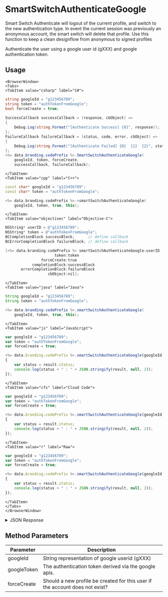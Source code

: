 # SmartSwitchAuthenticateGoogle

Smart Switch Authenticate will logout of the current profile, and switch to the new authentication type.
In event the current session was previously an anonymous account, the smart switch will delete that profile.
Use this function to keep a clean designflow from anonymous to signed profiles

Authenticate the user using a google user id (gXXX) and google authentication token.

## Usage

```mdx-code-block
<BrowserWindow>
<Tabs>
<TabItem value="csharp" label="C#">
```

```csharp
string googleId = "g123456789";
string token = "authTokenFromGoogle";
bool forceCreate = true;
    
SuccessCallback successCallback = (response, cbObject) =>
{
    Debug.Log(string.Format("[Authenticate Success] {0}", response));
};
FailureCallback failureCallback = (status, code, error, cbObject) =>
{
    Debug.Log(string.Format("[Authenticate Failed] {0}  {1}  {2}", status, code, error));
};
<%= data.branding.codePrefix %>.SmartSwitchAuthenticateGoogle(
    googleId, token, forceCreate,
    successCallback, failureCallback);
```

```mdx-code-block
</TabItem>
<TabItem value="cpp" label="C++">
```

```cpp
const char* googleId = "g123456789";
const char* token = "authTokenFromGoogle";

<%= data.branding.codePrefix %>->smartSwitchAuthenticateGoogle(
    googleId, token, true, this);
```

```mdx-code-block
</TabItem>
<TabItem value="objectivec" label="Objective-C">
```

```objectivec
NSString* userID = @"g123456789";
NSString* token = @"authTokenFromGoogle";
BCCompletionBlock successBlock;      // define callback
BCErrorCompletionBlock failureBlock; // define callback

[<%= data.branding.codePrefix %> smartSwitchAuthenticateGoogle:userID
                      token:token
                forceCreate:true
            completionBlock:successBlock
       errorCompletionBlock:failureBlock
                   cbObject:nil];
```

```mdx-code-block
</TabItem>
<TabItem value="java" label="Java">
```

```java
String googleId = "g123456789";
String token = "authTokenFromGoogle";

<%= data.branding.codePrefix %>.smartSwitchAuthenticateGoogle(
    googleId, token, true, this);
```

```mdx-code-block
</TabItem>
<TabItem value="js" label="JavaScript">
```

```javascript
var googleId = "g123456789";
var token = "authTokenFromGoogle";
var forceCreate = true;

<%= data.branding.codePrefix %>.smartSwitchAuthenticateGoogle(googleId, token, forceCreate, result =>
{
	var status = result.status;
	console.log(status + " : " + JSON.stringify(result, null, 2));
});
```

```mdx-code-block
</TabItem>
<TabItem value="cfs" label="Cloud Code">
```

```javascript
var googleId = "g123456789";
var token = "authTokenFromGoogle";
var forceCreate = true;

<%= data.branding.codePrefix %>.smartSwitchAuthenticateGoogle(googleId, token, forceCreate, result =>
{
	var status = result.status;
	console.log(status + " : " + JSON.stringify(result, null, 2));
});
```

```mdx-code-block
</TabItem>
<TabItem value="r" label="Raw">
```

```javascript
var googleId = "g123456789";
var token = "authTokenFromGoogle";
var forceCreate = true;

<%= data.branding.codePrefix %>.smartSwitchAuthenticateGoogle(googleId, token, forceCreate, result =>
{
	var status = result.status;
	console.log(status + " : " + JSON.stringify(result, null, 2));
});
```

```mdx-code-block
</TabItem>
</Tabs>
</BrowserWindow>
```

<details>
<summary>JSON Response</summary>

```javascript
var googleId = "g123456789";
var token = "authTokenFromGoogle";
var forceCreate = true;

<%= data.branding.codePrefix %>.smartSwitchAuthenticateGoogle(googleId, token, forceCreate, result =>
{
	var status = result.status;
	console.log(status + " : " + JSON.stringify(result, null, 2));
});
```
</details>

## Method Parameters
Parameter | Description
--------- | -----------
googleId | String representation of google userid (gXXX)
googleToken | The authentication token derived via the google apis.
forceCreate | Should a new profile be created for this user if the account does not exist?


